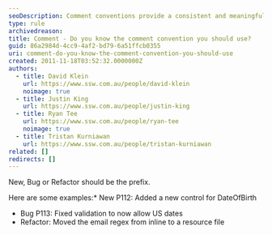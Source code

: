 ```yaml
---
seoDescription: Comment conventions provide a consistent and meaningful way to label comments in your code.
type: rule
archivedreason:
title: Comment - Do you know the comment convention you should use?
guid: 86a2984d-4cc9-4af2-bd79-6a51ffcb0355
uri: comment-do-you-know-the-comment-convention-you-should-use
created: 2011-11-18T03:52:32.0000000Z
authors:
  - title: David Klein
    url: https://www.ssw.com.au/people/david-klein
    noimage: true
  - title: Justin King
    url: https://www.ssw.com.au/people/justin-king
  - title: Ryan Tee
    url: https://www.ssw.com.au/people/ryan-tee
    noimage: true
  - title: Tristan Kurniawan
    url: https://www.ssw.com.au/people/tristan-kurniawan
related: []
redirects: []
---
```


New, Bug or Refactor should be the prefix.

Here are some examples:\* New P112: Added a new control for DateOfBirth

- Bug P113: Fixed validation to now allow US dates
- Refactor: Moved the email regex from inline to a resource file

<!--endintro-->
